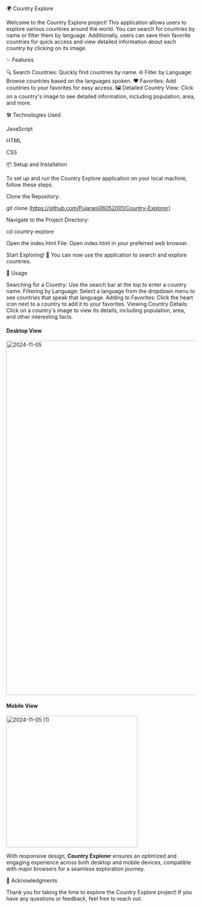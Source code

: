 🌍 Country Explore

Welcome to the Country Explore project! This application allows users to explore various countries around the world. You can search for countries by name or filter them by language. Additionally, users can save their favorite countries for quick access and view detailed information about each country by clicking on its image.

 
✨ Features

🔍 Search Countries: Quickly find countries by name.
🌐 Filter by Language: Browse countries based on the languages spoken.
❤️ Favorites: Add countries to your favorites for easy access.
🖼️ Detailed Country View: Click on a country's image to see detailed information, including population, area, and more.


🛠️ Technologies Used

JavaScript

HTML

CSS


📦 Setup and Installation

To set up and run the Country Explore application on your local machine, follow these steps:


Clone the Repository:

git clone (https://github.com/Pujarani06052001/Country-Explorer)

Navigate to the Project Directory:

cd country-explore

Open the index.html File: Open index.html in your preferred web browser.

Start Exploring! 🚀 You can now use the application to search and explore countries.


📖 Usage

Searching for a Country: Use the search bar at the top to enter a country name.
Filtering by Language: Select a language from the dropdown menu to see countries that speak that language.
Adding to Favorites: Click the heart icon next to a country to add it to your favorites.
Viewing Country Details: Click on a country's image to view its details, including population, area, and other interesting facts.


#### Desktop View

<img width="939" alt="2024-11-05" src="https://github.com/user-attachments/assets/9b426249-bac4-434b-a2b9-99f2c950f1a5">


#### Mobile View


<img width="349" alt="2024-11-05 (1)" src="https://github.com/user-attachments/assets/4bc292b4-2a09-4c32-8e8e-d644c57b220f">

With responsive design, **Country Explorer** ensures an optimized and engaging experience across both desktop and mobile devices, compatible with major browsers for a seamless exploration journey.


🙏 Acknowledgments

Thank you for taking the time to explore the Country Explore project! If you have any questions or feedback, feel free to reach out.
